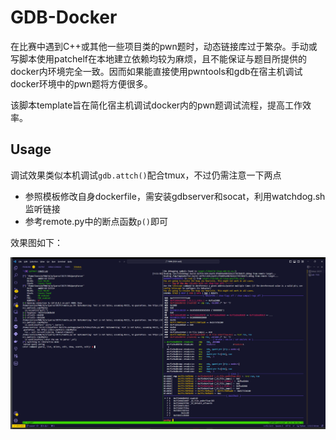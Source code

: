# GDB-Docker

在比赛中遇到C++或其他一些项目类的pwn题时，动态链接库过于繁杂。手动或写脚本使用patchelf在本地建立依赖均较为麻烦，且不能保证与题目所提供的docker内环境完全一致。因而如果能直接使用pwntools和gdb在宿主机调试docker环境中的pwn题将方便很多。

该脚本template旨在简化宿主机调试docker内的pwn题调试流程，提高工作效率。

## Usage

调试效果类似本机调试`gdb.attch()`配合tmux，不过仍需注意一下两点

- 参照模板修改自身dockerfile，需安装gdbserver和socat，利用watchdog.sh监听链接
- 参考remote.py中的断点函数`p()`即可

效果图如下：

![调试效果图](/img/exp.png)
